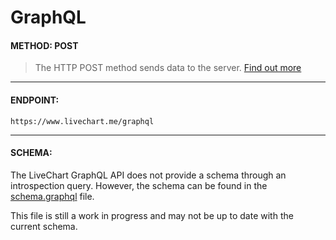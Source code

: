 # GraphQL

#### METHOD: POST
> The HTTP POST method sends data to the server. [Find out more](https://developer.mozilla.org/en-US/docs/Web/HTTP/Methods/POST)

___

#### ENDPOINT:
`https://www.livechart.me/graphql`

___

#### SCHEMA:
The LiveChart GraphQL API does not provide a schema through an introspection query. However, the schema can be found in the [schema.graphql](schema.graphql) file.

This file is still a work in progress and may not be up to date with the current schema.
